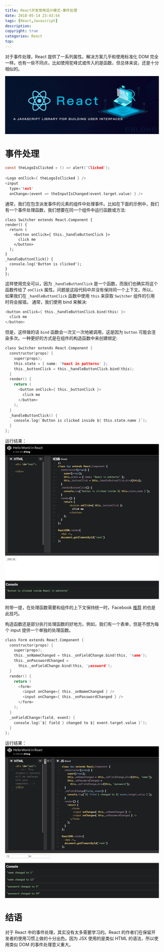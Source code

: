 ```yaml
---
title: React开发常用设计模式-事件处理
date: 2018-05-14 23:43:54
tags: [React,Javascript]
description: 
copyright: true
categories: React
top:
---
```

对于事件处理，React 提供了一系列属性。解决方案几乎和使用标准化 DOM 完全一样。也有一些不同点，比如使用驼峰式或传入的是函数，但总体来说，还是十分相似的。

![React](https://raw.githubusercontent.com/Duanruilong/phone_drl/master/image/blog/react_d.png)


<!--more-->

# 事件处理

```h
const theLogoIsClicked = () => alert('Clicked');

<Logo onClick={ theLogoIsClicked } />
<input
  type='text'
  onChange={event => theInputIsChanged(event.target.value) } />
  ```
  通常，我们在包含派发事件的元素的组件中处理事件。比如在下面的示例中，我们有一个事件处理函数，我们想要在同一个组件中运行函数或方法:
  ```
  class Switcher extends React.Component {
  render() {
    return (
      <button onClick={ this._handleButtonClick }>
        click me
      </button>
    );
  }
  _handleButtonClick() {
    console.log('Button is clicked');
  }
};
```


这样使用完全可以，因为 `_handleButtonClick` 是一个函数，而我们也确实将这个函数传给了 `onClick`  属性。问题是这段代码中并没有保持同一个上下文。所以，如果我们在 `_handleButtonClick` 函数中使用 `this` 来获取 `Switcher` 组件的引用时将会报错。
通常，我们使用 bind 来解决:
```h
<button onClick={ this._handleButtonClick.bind(this) }>
  click me
</button>
```
但是，这样做的话 `bind` 函数会一次又一次地被调用，这是因为 `button` 可能会渲染多次。一种更好的方式是在组件的构造函数中来创建绑定:
```h
class Switcher extends React.Component {
  constructor(props) {
    super(props);
    this.state = { name: 'React in patterns' };
    this._buttonClick = this._handleButtonClick.bind(this);
  }
  render() {
    return (
      <button onClick={ this._buttonClick }>
        click me
      </button>
    );
  }
  _handleButtonClick() {
    console.log(`Button is clicked inside ${ this.state.name }`);
  }
};
```
运行结果：
![运行结果](React开发常用设计模式-事件处理/react_3.png)

附带一提，在处理函数需要和组件的上下文保持统一时，Facebook [推荐](https://facebook.github.io/react/docs/reusable-components.html#no-autobinding) 的也是此技巧。

构造函数还是部分执行处理函数的好地方。例如，我们有一个表单，但是不想为每个 input 提供一个单独的处理函数。
```h
class Form extends React.Component {
  constructor(props) {
    super(props);
    this._onNameChanged = this._onFieldChange.bind(this, 'name');
    this._onPasswordChanged =
      this._onFieldChange.bind(this, 'password');
  }
  render() {
    return (
      <form>
        <input onChange={ this._onNameChanged } />
        <input onChange={ this._onPasswordChanged } />
      </form>
    );
  }
  _onFieldChange(field, event) {
    console.log(`${ field } changed to ${ event.target.value }`);
  }
};
```
运行结果：
![运行结果](React开发常用设计模式-事件处理/react_4.png)


# 结语
对于 React 中的事件处理，其实没有太多需要学习的。React 的作者们在保留开发者的使用习惯上做的十分出色。因为 JSX 使用的是类似 HTML 的语法，所以使用类似 DOM 的事件处理意义重大。


